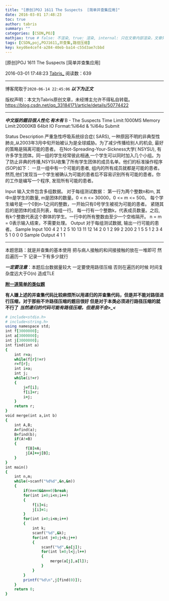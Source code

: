 ```yaml
---
title: "[原创]POJ 1611 The Suspects  [简单并查集应用]"
date: 2016-03-01 17:48:23
toc: true
author: tabris
summary: ""
categories: [CSDN,POJ]
mathjax: true # false: 不渲染, true: 渲染, internal: 只在文章内部渲染，文章列表中不渲染
tags: [CSDN,poj,POJ1611,并查集,路径压缩]
key: keyd6e4cef4-a284-40eb-ba14-c55d3ae7cbbd
---
```


[原创]POJ 1611 The Suspects  [简单并查集应用]

2016-03-01 17:48:23  [Tabris_](https://me.csdn.net/qq_33184171) 阅读数：639

---

博客爬取于`2020-06-14 22:45:06`
***以下为正文***

版权声明：本文为Tabris原创文章，未经博主允许不得私自转载。
https://blog.csdn.net/qq_33184171/article/details/50774422

<!-- more -->

---

***中文版的题目很人性化 有木有***
B - The Suspects
Time Limit:1000MS     Memory Limit:20000KB     64bit IO Format:%I64d & %I64u
Submit
 
Status
Description
严重急性呼吸系统综合症( SARS), 一种原因不明的非典型性肺炎,从2003年3月中旬开始被认为是全球威胁。为了减少传播给别人的机会, 最好的策略是隔离可能的患者。
在Not-Spreading-Your-Sickness大学( NSYSU), 有许多学生团体。同一组的学生经常彼此相通,一个学生可以同时加入几个小组。为了防止非典的传播,NSYSU收集了所有学生团体的成员名单。他们的标准操作程序(SOP)如下：
一旦一组中有一个可能的患者, 组内的所有成员就都是可能的患者。
然而,他们发现当一个学生被确认为可能的患者后不容易识别所有可能的患者。你的工作是编写一个程序, 发现所有可能的患者。
 
Input
输入文件包含多组数据。
对于每组测试数据：
第一行为两个整数n和m, 其中n是学生的数量, m是团体的数量。0 < n <= 30000，0 <= m <= 500。
每个学生编号是一个0到n-1之间的整数，一开始只有0号学生被视为可能的患者。
紧随其后的是团体的成员列表，每组一行。
每一行有一个整数k，代表成员数量。之后,有k个整数代表这个群体的学生。一行中的所有整数由至少一个空格隔开。
n = m = 0表示输入结束，不需要处理。
Output
对于每组测试数据, 输出一行可能的患者。
Sample Input
100 4
2 1 2
5 10 13 11 12 14
2 0 1
2 99 2
200 2
1 5
5 1 2 3 4 5
1 0
0 0
Sample Output
4
1
1

-------
本题思路：就是并查集的基本使用  把与病人接触的和间接接触的放在一堆即可  然后遍历一下 记录一下有多少就行

***一定要注意***：本题后台数据量较大 一定要使用路径压缩 否则在遍历的时候 时间复杂度远大于O(n) 造成TLE 

[**附一道简单的类似题**](http://acm.hrbust.edu.cn/index.php?m=ProblemSet&a=showProblem&problem_id=1073)

**有人嫌上述的并查集代码比较麻烦所以用递归的并查集代码，但是并不能对路径进行压缩，对于那些不许路径压缩的题目很好 但是对于本类必须进行路径压缩的就不行了**
***当然递归的代码可能有路径压缩，但是我不会>_<***
```ruby
# include<stdio.h>  
# include<string.h>  
using namespace std;  
int f[3000000];  
int a[3000000];  
int j[3000000];  
int find(int a)  
{  
    int r=a;  
    while(f[r]!=r)  
    r=f[r];  
    int i=a;  
    int j;  
    while(i!=r)
    {  
        j=f[i];  
        f[i]=r;  
        i=j;  
    }  
    return r;  
}  
void merge(int a,int b)  
{  
    int A,B;  
    A=find(a);  
    B=find(b);  
    if(A!=B)  
    {  
         f[B]=A;  
         j[A]+=j[B];  
    }  
}  
int main()  
{  
    int n,m;  
    while(~scanf("%d%d",&n,&m))  
    {  
        if(n==0&&m==0)break;  
        for(int i=0;i<n;i++)  
        {  
            f[i]=i;  
            j[i]=1;  
        }  
        for(int i=0;i<m;i++)  
        {  
            int k;  
            scanf("%d",&k);  
            for(int j=0;j<k;j++)  
            {  
                scanf("%d",&a[j]);  
                for(int l=0;l<j;l++)  
                {  
                    merge(a[j],a[l]);  
                }  
            }  
        }  
        printf("%d\n",j[find(0)]);  
    }  
    return 0;
}  
```

